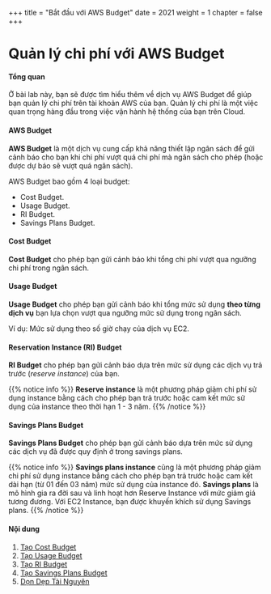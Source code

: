 +++
title = "Bắt đầu với AWS Budget"
date = 2021
weight = 1
chapter = false
+++

# Quản lý chi phí với AWS Budget

#### Tổng quan

Ở bài lab này, bạn sẽ được tìm hiểu thêm về dịch vụ AWS Budget để giúp bạn quản lý chi phí trên tài khoản AWS của bạn. Quản lý chi phí là một việc quan trọng hàng đầu trong việc vận hành hệ thống của bạn trên Cloud. 

#### AWS Budget
**AWS Budget** là một dịch vụ cung cấp khả năng thiết lập ngân sách để gửi cảnh báo cho bạn khi chi phí vượt quá chi phí mà ngân sách cho phép (hoặc được dự báo sẽ vượt quá ngân sách). 

AWS Budget bao gồm 4 loại budget: 
+ Cost Budget.
+ Usage Budget.
+ RI Budget.
+ Savings Plans Budget.

#### Cost Budget
**Cost Budget** cho phép bạn gửi cảnh báo khi tổng chi phí vượt qua ngưỡng chi phí trong ngân sách. 

#### Usage Budget
**Usage Budget** cho phép bạn gửi cảnh báo khi tổng mức sử dụng **theo từng dịch vụ** bạn lựa chọn vượt qua ngưỡng mức sử dụng trong ngân sách.

Ví dụ: Mức sử dụng theo số giờ chạy của dịch vụ EC2.

#### Reservation Instance (RI) Budget
**RI Budget** cho phép bạn gửi cảnh báo dựa trên mức sử dụng các dịch vụ trả trước (*reserve instance*) của bạn.

{{% notice info %}}
**Reserve instance** là một phương pháp giảm chi phí sử dụng instance bằng cách cho phép bạn trả trước hoặc cam kết mức sử dụng  của instance theo thời hạn 1 - 3 năm.
{{% /notice %}}

#### Savings Plans Budget
**Savings Plans Budget** cho phép bạn gửi cảnh báo dựa trên mức sử dụng các dịch vụ đã được quy định ở trong savings plans.

{{% notice info %}}
**Savings plans instance** cũng là một phương pháp giảm chi phí sử dụng instance bằng cách cho phép bạn trả trước hoặc cam kết dài hạn (từ 01 đến 03 năm) mức sử dụng của instance đó. 
**Savings plans** là mô hình gia ra đời sau và linh hoạt hơn Reserve Instance với mức giảm giá tương đương. Với EC2 Instance, bạn được khuyến khích sử dụng Savings plans.
{{% /notice %}}

#### Nội dung
1. [Tạo Cost Budget](1-cost-budgets)
2. [Tạo Usage Budget](2-usage-budget)
3. [Tạo RI Budget](3-reservation-budget)
4. [Tạo Savings Plans Budget](4-saving-plans-budget)
5. [Dọn Dẹp Tài Nguyên](5-clean-up)